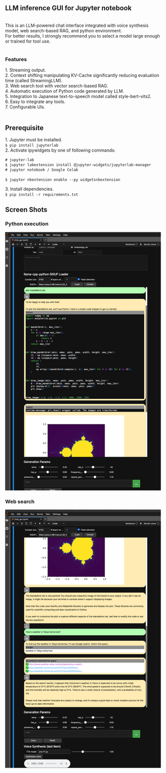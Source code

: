<h2>LLM inference GUI for Jupyter notebook</h2>
<br>
This is an LLM-powered chat interface integrated with voice synthesis model, web search-based RAG, and python environment.<br>
For better results, I strongly recommend you to select a model large enough or trained for tool use.<br>
<br>
<h3>Features</h3>
1. Streaming output.<br>
2. Context shifting manipulating KV-Cache significantly reducing evaluation time (called StreamingLLM).<br>
3. Web search tool with vector search-based RAG.<br>
4. Automatic execution of Python code generated by LLM.<br>
5. Integration to Japanese text-to-speech model called style-bert-vits2.<br>
6. Easy to integrate any tools.<br>
7. Configurable UIs.<br>
<br>
<h2>Prerequisite</h2>
1. Jupyter must be installed.<br>
<code>$ pip install jupyterlab</code><br>
2. Activate ipywidgets by one of following commands:<br>
<pre><code># jupyter-lab
$ jupyter labextension install @jupyter-widgets/jupyterlab-manager
# jupyter notebook / Google Colab<br>
$ jupyter nbextension enable --py widgetsnbextension</code></pre>
3. Install dependencies.<br>
<code>$ pip install -r requirements.txt</code><br>
<h2>Screen Shots</h2>
<h3>Python execution</h3>
<img src=https://github.com/yamikumo-DSD/chat_cmr/blob/main/SS1.png>
<h3>Web search</h3>
<img src=https://github.com/yamikumo-DSD/chat_cmr/blob/main/SS2.png>

